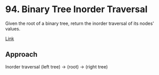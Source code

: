 # 94. Binary Tree Inorder Traversal

Given the root of a binary tree, return the inorder traversal of its nodes' values.

[Link](https://leetcode.com/problems/binary-tree-inorder-traversal/)

## Approach
Inorder traversal (left tree) -> (root) -> (right tree)